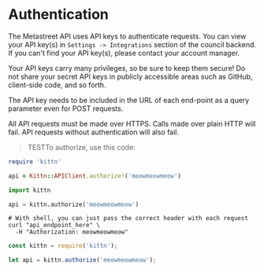 # Authentication

The Metastreet API uses API keys to authenticate requests. You can view your API key(s) in `Settings -> Integrations` section of the council backend.  If you can't find your API key(s), please contact your account manager.

<aside class="warning">
Your API keys carry many privileges, so be sure to keep them secure! Do not share your secret API keys in publicly accessible areas such as GitHub, client-side code, and so forth.
</aside>

The API key needs to be included in the URL of each end-point as a query parameter even for POST requests.

All API requests must be made over HTTPS. Calls made over plain HTTP will fail. API requests without authentication will also fail.


> TESTTo authorize, use this code:

```ruby
require 'kittn'

api = Kittn::APIClient.authorize!('meowmeowmeow')
```

```python
import kittn

api = kittn.authorize('meowmeowmeow')
```

```shell
# With shell, you can just pass the correct header with each request
curl "api_endpoint_here" \
  -H "Authorization: meowmeowmeow"
```

```javascript
const kittn = require('kittn');

let api = kittn.authorize('meowmeowmeow');
```
